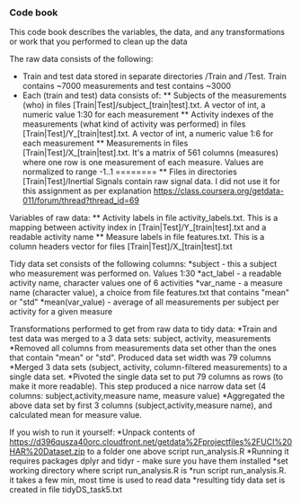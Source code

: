 ### Code book

This code book describes the variables, the data, and any transformations or work that you performed to clean up the data

The raw data consists of the following:
* Train and test data stored in separate directories /Train and /Test. Train contains ~7000 measurements and test contains ~3000
* Each (train and test) data consists of:
** Subjects of the measurements (who) in files [Train|Test]/subject_[train|test].txt. A vector of int, a numeric value 1:30 for each measurement
** Activity indexes of the measurements (what kind of activity was performed) in files [Train|Test]/Y_[train|test].txt. A vector of int, a numeric value 1:6 for each measurement
** Measurements in files [Train|Test]/X_[train|test].txt. It's a matrix of 561 columns (measures) where one row is one measurement of each measure. Values are normalized to range -1..1
========
** Files in directories [Train|Test]/Inertial Signals contain raw signal data. I did not use it for this assignment as per explanation https://class.coursera.org/getdata-011/forum/thread?thread_id=69

Variables of raw data:
** Activity labels in file activity_labels.txt. This is a mapping between activity index in [Train|Test]/Y_[train|test].txt and a readable activity name
** Measure labels in file features.txt. This is a column headers vector for files [Train|Test]/X_[train|test].txt

Tidy data set consists of the following columns:
*subject - this a subject who measurement was performed on. Values 1:30
*act_label - a readable activity name, character values one of 6 activities
*var_name - a measure name (character value), a choice from file features.txt that contains "mean" or "std"
*mean(var_value) - average of all measurements per subject per activity for a given measure

Transformations performed to get from raw data to tidy data:
*Train and test data was merged to a 3 data sets: subject, activity, measurements
*Removed all columns from measurements data set other than the ones that contain "mean" or "std". Produced data set width was 79 columns
*Merged 3 data sets (subject, activity, column-filtered measurements) to a single data set.
*Pivoted the single data set to put 79 columns as rows (to make it more readable). This step produced a nice narrow data set (4 columns: subject,activity,measure name, measure value)
*Aggregated the above data set by first 3 columns (subject,activity,measure name), and calculated mean for measure value.

If you wish to run it yourself:
*Unpack contents of https://d396qusza40orc.cloudfront.net/getdata%2Fprojectfiles%2FUCI%20HAR%20Dataset.zip to a folder one above script run_analysis.R
*Running it requires packages dplyr and tidyr - make sure you have them installed
*set working directory where script run_analysis.R is
*run script run_analysis.R. it takes a few min, most time is used to read data
*resulting tidy data set is created in file tidyDS_task5.txt

